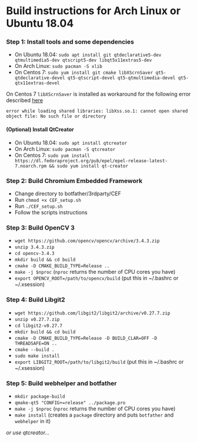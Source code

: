 # Build instructions for Arch Linux or Ubuntu 18.04

### Step 1: Install tools and some dependencies

- On Ubuntu 18.04: `sudo apt install git qtdeclarative5-dev qtmultimedia5-dev qtscript5-dev libqt5x11extras5-dev`
- On Arch Linux: `sudo pacman -S xlib`
- On Centos 7: `sudo yum install git cmake libXScrnSaver qt5-qtdeclarative-devel qt5-qtscript-devel qt5-qtmultimedia-devel qt5-qtx11extras-devel`

On Centos 7 `libXScrnSaver` is installed as workaround for the following error described [here](https://github.com/atom/atom/issues/13176)

```error while loading shared libraries: libXss.so.1: cannot open shared object file: No such file or directory```

#### (Optional) Install QtCreator

- On Ubuntu 18.04: `sudo apt install qtcreator`
- On Arch Linux: `sudo pacman -S qtcreator`
- On Centos 7: `sudo yum install https://dl.fedoraproject.org/pub/epel/epel-release-latest-7.noarch.rpm && sudo yum install qt-creator`

### Step 2: Build Chromium Embedded Framework

- Change directory to botfather/3rdparty/CEF
- Run ```chmod +x CEF_setup.sh```
- Run ```./CEF_setup.sh```
- Follow the scripts instructions

### Step 3: Build OpenCV 3

- `wget https://github.com/opencv/opencv/archive/3.4.3.zip`
- `unzip 3.4.3.zip`
- `cd opencv-3.4.3`
- `mkdir build && cd build`
- `cmake -D CMAKE_BUILD_TYPE=Release ..`
- `make -j $nproc` (`nproc` returns the number of CPU cores you have)
- `export OPENCV_ROOT=/path/to/opencv/build` (put this in ~/.bashrc or ~/.xsession)

### Step 4: Build Libgit2

- `wget https://github.com/libgit2/libgit2/archive/v0.27.7.zip`
- `unzip v0.27.7.zip`
- `cd libgit2-v0.27.7`
- `mkdir build && cd build`
- `cmake -D CMAKE_BUILD_TYPE=Release -D BUILD_CLAR=OFF -D THREADSAFE=ON ..`
- `cmake --build .`
- `sudo make install`
- `export LIBGIT2_ROOT=/path/to/libgit2/build` (put this in ~/.bashrc or ~/.xsession)

### Step 5: Build webhelper and botfather

- `mkdir package-build`
- `qmake-qt5 "CONFIG+=release" ../package.pro`
- `make -j $nproc` (`nproc` returns the number of CPU cores you have)
- `make install` (creates a `package` directory and puts `botfather` and `webhelper` in it)

*or use qtcreator...*
